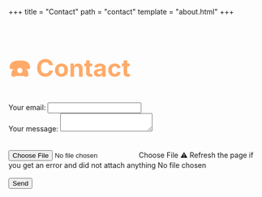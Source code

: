 +++
title = "Contact"
path = "contact"
template = "about.html"
+++

<h1 style="color: #ffaa69">☎️ Contact</h1>

<style>
    h1 {
        font-size: 3rem;
        line-height: 1.5;
    }
</style>

<form
    action="https://formspree.io/f/mgebnllj"
    method="POST"
    enctype=multipart/form-data
>
    <label>
        Your email:
        <input required type="email" name="email">
    </label>
    <label><br>
        Your message:
        <textarea required name="message"></textarea>
    </label><br><br>
    <div class="file-container"><br>
        <input type="file" name="attachment" id="attachment" onchange="updateFileName()">
        <label for="attachment">Choose File</label>
        <span class="tooltip">⚠️ Refresh the page if you get an error and did not attach anything</span>
        <span class="file-name" id="file-name">No file chosen</span>
    </div><br>
    <button type="submit">Send</button>
</form>

<script>
    function updateFileName() {
        const input = document.getElementById('attachment');
        const fileName = document.getElementById('file-name');
        if (input.files && input.files[0]) {
            fileName.textContent = input.files[0].name;
        } else {
            fileName.textContent = 'No file chosen';
        }
    }
</script>
